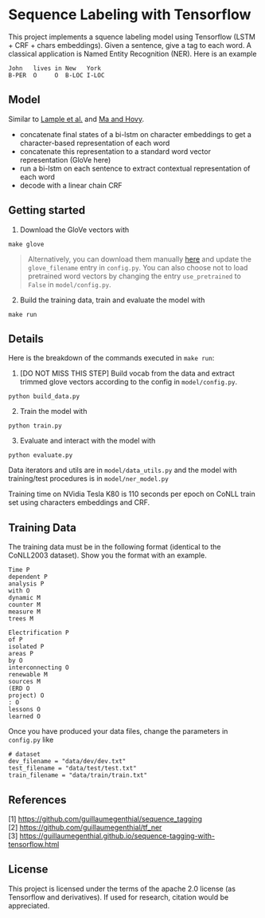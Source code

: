 # Sequence Labeling with Tensorflow
This project implements a squence labeling model using Tensorflow (LSTM + CRF + chars embeddings). Given a sentence, give a tag to each word. A classical application is Named Entity Recognition (NER). Here is an example

```
John   lives in New   York
B-PER  O     O  B-LOC I-LOC
```


## Model

Similar to [Lample et al.](https://arxiv.org/abs/1603.01360) and [Ma and Hovy](https://arxiv.org/pdf/1603.01354.pdf).

- concatenate final states of a bi-lstm on character embeddings to get a character-based representation of each word
- concatenate this representation to a standard word vector representation (GloVe here)
- run a bi-lstm on each sentence to extract contextual representation of each word
- decode with a linear chain CRF



## Getting started


1. Download the GloVe vectors with

```
make glove
```
> Alternatively, you can download them manually [here](https://nlp.stanford.edu/projects/glove/) and update the `glove_filename` entry in `config.py`. You can also choose not to load pretrained word vectors by changing the entry `use_pretrained` to `False` in `model/config.py`.

2. Build the training data, train and evaluate the model with
```
make run
```


## Details


Here is the breakdown of the commands executed in `make run`:

1. [DO NOT MISS THIS STEP] Build vocab from the data and extract trimmed glove vectors according to the config in `model/config.py`.

```
python build_data.py
```

2. Train the model with

```
python train.py
```


3. Evaluate and interact with the model with
```
python evaluate.py
```


Data iterators and utils are in `model/data_utils.py` and the model with training/test procedures is in `model/ner_model.py`

Training time on NVidia Tesla K80 is 110 seconds per epoch on CoNLL train set using characters embeddings and CRF.



## Training Data


The training data must be in the following format (identical to the CoNLL2003 dataset). Show you the format with an example.

```
Time P
dependent P
analysis P
with O
dynamic M
counter M
measure M
trees M

Electrification P
of P
isolated P
areas P
by O
interconnecting O
renewable M
sources M
(ERD O
project) O
: O
lessons O
learned O
```


Once you have produced your data files, change the parameters in `config.py` like

```
# dataset
dev_filename = "data/dev/dev.txt"
test_filename = "data/test/test.txt"
train_filename = "data/train/train.txt"
```

## References
[1] https://github.com/guillaumegenthial/sequence_tagging  
[2] https://github.com/guillaumegenthial/tf_ner  
[3] https://guillaumegenthial.github.io/sequence-tagging-with-tensorflow.html  

## License

This project is licensed under the terms of the apache 2.0 license (as Tensorflow and derivatives). If used for research, citation would be appreciated.